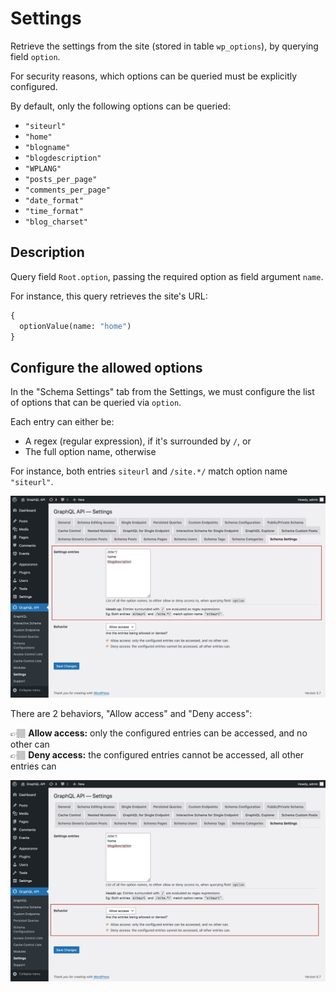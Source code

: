 # Settings

Retrieve the settings from the site (stored in table `wp_options`), by querying field `option`.

For security reasons, which options can be queried must be explicitly configured.

By default, only the following options can be queried:

- `"siteurl"`
- `"home"`
- `"blogname"`
- `"blogdescription"`
- `"WPLANG"`
- `"posts_per_page"`
- `"comments_per_page"`
- `"date_format"`
- `"time_format"`
- `"blog_charset"`

## Description

Query field `Root.option`, passing the required option as field argument `name`.

For instance, this query retrieves the site's URL:

```graphql
{
  optionValue(name: "home")
}
```

## Configure the allowed options

In the "Schema Settings" tab from the Settings, we must configure the list of options that can be queried via `option`.

Each entry can either be:

- A regex (regular expression), if it's surrounded by `/`, or
- The full option name, otherwise

For instance, both entries `siteurl` and `/site.*/` match option name `"siteurl"`.

![Defining the entries for the Settings](../../images/schema-configuration-settings-entries.jpg "Defining the entries for the Settings")

There are 2 behaviors, "Allow access" and "Deny access":

👉🏽 <strong>Allow access:</strong> only the configured entries can be accessed, and no other can<br/>
👉🏽 <strong>Deny access:</strong> the configured entries cannot be accessed, all other entries can

![Defining the access behavior](../../images/schema-configuration-settings-behavior.jpg "Defining the access behavior")
